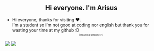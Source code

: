 <div align="left">
    <h2 align="center">Hi everyone. I'm Arisus</h2>

- Hi everyone, thanks for visiting ❤️. <br>
I'm a student so i'm not good at coding nor
english but thank you for wasting your time
at my github :D<sub><sub><sub><sub><b>i mean real welcome :'></b></sub></sub></sub></sub>
<a href="https://github.com/NTT1906">
  <img align="center" src="https://github-readme-stats.vercel.app/api?username=NTT1906&theme=dark&show_icons=true" />
</a>
<a href="https://github.com/NTT1906">
  <img align="center" src="https://github-readme-stats.vercel.app/api/top-langs/?username=NTT1906&theme=dark&show_icons=true&layout=compact&hide=css,html" />
</a>
</div>
